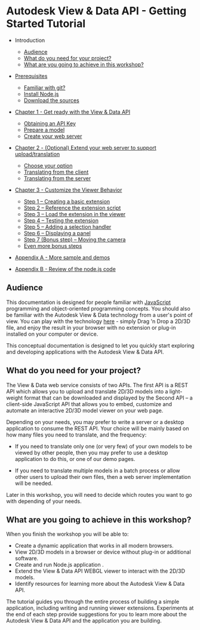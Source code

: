 # Autodesk View & Data API - Getting Started Tutorial

* Introduction
  - [Audience](#Audience)
  - [What do you need for your project?](#WhatDoYouNeed)
  - [What  are you going to achieve in this workshop?](#WhatAreYouGoingToAchieve)

* [Prerequisites](prerequisites.md#Prerequisites)
  - [Familiar with git?](prerequisites.md#FamiliarWithGit)
  - [Install Node.js](prerequisites.md#InstallNodeJs)
  - [Download the sources](prerequisites.md#DownloadTheSources)
  
* [Chapter 1 - Get ready with the View & Data API](chapter-1.md#Chapter1)
  - [Obtaining an API Key](chapter-1.md#ObtainingAnAPIKey)
  - [Prepare a model](chapter-1.md#PrepareAModel)
  - [Create your web server](chapter-1.md#CreateYourWebServer)
  
* [Chapter 2 - (Optional) Extend your web server to support upload/translation](chapter-2.md#Chapter2)
  - [Choose your option](chapter-2.md#Options)
  - [Translating from the client](chapter-2a.md#Chapter2a)
  - [Translating from the server](chapter-2b.md#Chapter2b)

* [Chapter 3 - Customize the Viewer Behavior](chapter-3.md#Chapter3)
  - [Step 1 – Creating a basic extension](chapter-3.md#Step1)
  - [Step 2 – Reference the extension script](chapter-3.md#Step2)
  - [Step 3 – Load the extension in the viewer](chapter-3.md#Step3)
  - [Step 4 – Testing the extension](chapter-3.md#Step4)
  - [Step 5 – Adding a selection handler](chapter-3.md#Step5)
  - [Step 6 – Displaying a panel](chapter-3.md#Step6)
  - [Step 7 (Bonus step) – Moving the camera](chapter-3.md#Step7)
  - [Even more bonus steps](chapter-3.md#More)

* [Appendix A - More sample and demos](appendix-a.md)
* [Appendix B - Review of the node.js code](appendix-b.md)

<a name="Audience"></a>
## Audience

This documentation is designed for people familiar with [JavaScript](http://www.ecma-international.org/publications/standards/Ecma-262.htm) programming and object-oriented programming concepts. 
You should also be familiar with the Autodesk View & Data technology from a user's point of view. You can play with the technology [here](https://360.autodesk.com/viewer) - simply Drag 'n Drop a 2D/3D file, 
and enjoy the result in your browser with no extension or plug-in installed on your computer or device.

This conceptual documentation is designed to let you quickly start exploring and developing applications with the Autodesk View & Data API.


<a name="WhatDoYouNeed"></a>
## What do you need for your project?

The View & Data web service consists of two APIs. The first API is a REST API which allows you to upload and translate 2D/3D models into a light-weight format that can be 
downloaded and displayed by the Second API – a client-side JavaScript API that allows you to embed, customize and automate an interactive 2D/3D model viewer on your web page.

Depending on your needs, you may prefer to write a server or a desktop application to consume the REST API. Your choice will be mainly based on how many files you need to translate, 
and the frequency:

- If you need to translate only one (or very few) of your own models to be viewed by other people, then you may prefer to use a desktop application to do this, or one of our demo pages.

- If you need to translate multiple models in a batch process or allow other users to upload their own files, then a web server implementation will be needed.

Later in this workshop, you will need to decide which routes you want to go with depending of your needs.


<a name="WhatAreYouGoingToAchieve"></a>
## What are you going to achieve in this workshop?

When you finish the workshop you will be able to:

- Create a dynamic application that works in all modern browsers.
- View 2D/3D models in a browser or device without plug-in or additional software.
- Create and run Node.js application .
- Extend the View & Data API WEBGL viewer to interact with the 2D/3D models.
- Identify resources for learning more about the Autodesk View & Data API.

The tutorial guides you through the entire process of building a simple application, including writing and running viewer extensions. Experiments at the end of each step provide suggestions for you 
to learn more about the Autodesk View & Data API and the application you are building.








